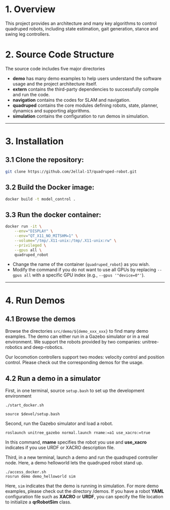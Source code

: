 # 1. Overview

This project provides an architecture and many key algorithms to control quadruped robots, including state estimation, gait generation, stance and swing leg controllers.

<!-- This project supports three control modes

- **velocity mode** allows a user to control the robot's linear and angular velocity.
- **position mode** generates user-defined gaits using gait configurations and control the robot's step position .
- **hybrid mode** uses position and torque to implement flexible locomotion.
-->


# 2. Source Code Structure

The source code includes five major directories

- **demo** has many demo examples to help users understand the software usage and the project architecture itself.
- **extern** contains the third-party dependencies to successfully compile and run the code.
- **navigation** contains the codes for SLAM and navigation.
- **quadruped** contains the core modules defining robots, state, planner, dynamics and supporting algorithms.
- **simulation** contains the configuration to run demos in simulation.

---

# 3. Installation

## 3.1 Clone the repository:

```bash
git clone https://github.com/Jellal-17/quadruped-robot.git
```
## 3.2 Build the Docker image:

```bash
docker build -t model_control .
```

## 3.3 Run the docker container:

```bash
docker run -it \
    --env="DISPLAY" \
    --env="QT_X11_NO_MITSHM=1" \
    --volume="/tmp/.X11-unix:/tmp/.X11-unix:rw" \
    --privileged \
    --gpus all \
    quadruped_robot
```
- Change the name of the container (```quadruped_robot```) as you wish.
- Modify the command if you do not want to use all GPUs by replacing ```--gpus all``` with a specific GPU index (e.g., ```--gpus '"device=0"'```).

---

# 4. Run Demos

## 4.1 Browse the demos

Browse the directories `src/demo/${demo_xxx_xxx}` to find many demo examples. The demo can either run in a Gazebo simulator or in a real environment. We support the robots provided by two companies: unitree-robotics and deep-robotics.

Our locomotion controllers support two modes:  velocity control and position control. Please check out the corresponding demos for the usage.

## 4.2 Run a demo in a simulator

First, in one terminal, source `setup.bash` to set up the development environment
```
./start_docker.sh
```

```
source $devel/setup.bash
```

Second, run the Gazebo simulator and load a robot.

```
roslaunch unitree_gazebo normal.launch rname:=a1 use_xacro:=true
```

In this command, **rname** specifies the robot you use and **use_xacro** indicates if you use URDF or XACRO description file.

Third, in a new terminal, launch a demo and run the quadruped controller node. Here, a demo helloworld lets the quadruped robot stand up.

```
./access_docker.sh
rosrun demo demo_helloworld sim
```

Here, `sim` indicates that the demo is running in simulation. For more demo examples, please check out the directory /demos. If you have a robot **YAML** configuration file such as  **XACRO** or **URDF**, you can specify the file location to initialize a **qrRobotSim** class. 
